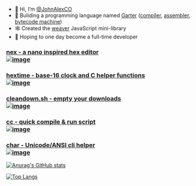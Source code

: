 - 👋 Hi, I’m [@JohnAlexCO](https://github.com/johnalexco)
- 🌱 Building a programming language named [Garter](https://github.com/topics/garter)
([compiler](https://github.com/johnalexco/garter),
[assembler](https://github.com/johnalexco/gasm),
[bytecode machine](https://github.com/johnalexco/gyb))
- 🕸️ Created the [weaver](https://modula.dev/weaver) JavaScript mini-library 
- 💞️ Hoping to one day become a full-time developer

### [nex - a nano inspired hex editor<br>![image](https://github.com/user-attachments/assets/cc9ad839-be45-42a9-b784-3dfea71faaa2)](https://github.com/JohnAlexCO/nex)

### [hextime - base-16 clock and C helper functions<br>![image](https://github.com/user-attachments/assets/9ea97d7d-c76a-43ab-ba71-f12561ba8c79)](https://github.com/JohnAlexCO/hextime)

### [cleandown.sh - empty your downloads<br>![image](https://github.com/user-attachments/assets/917efa6e-9a1c-428b-bfd3-a389e5191eec)](./cleandown.sh)

### [cc - quick compile & run script<br>![image](https://github.com/user-attachments/assets/41b72e81-3cf5-471d-ab4b-26a459a1094d)](./cc)

### [char - Unicode/ANSI cli helper<br>![image](https://github.com/user-attachments/assets/b56f8dfb-3e1a-493b-a619-5056e5b17d6d)](./char.c)


[![Anurag's GitHub stats](https://github-readme-stats.vercel.app/api?username=johnalexco&rank_icon=percentile&theme=holi)](https://github.com/anuraghazra/github-readme-stats)

[![Top Langs](https://github-readme-stats.vercel.app/api/top-langs/?username=johnalexco&layout=compact&theme=holi)](https://github.com/anuraghazra/github-readme-stats)
